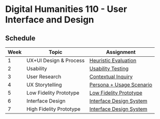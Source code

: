 # Digital Humanities 110 - User Interface and Design

## Schedule
 Week  | Topic                  | Assignment                                   
-------|------------------------|---------------------------------------------
 1     | UX+UI Design & Process |[Heuristic Evaluation](https://github.com/make-a-mark/dh110/tree/main/Assignment%201)                   
 2     | Usability              |[Usability Testing](https://github.com/make-a-mark/dh110/tree/main/Assignment%202)
 3    | User Research              |[Contextual Inquiry](https://github.com/make-a-mark/dh110/tree/main/Assignment%203)                      |
 4    | UX Storytelling              |[Persona + Usage Scenario](https://github.com/make-a-mark/dh110/tree/main/Assignment%204)
 5    | Low Fidelity Prototype             |[Low Fidelity Prototype](https://github.com/make-a-mark/dh110/tree/main/Assignment%205)
 6    | Interface Design             |[Interface Design System](https://github.com/make-a-mark/dh110/tree/main/Assignment%206)  
 7    | High Fidelity Prototype             |[Interface Design System](https://github.com/make-a-mark/dh110/tree/main/Assignment%207)  